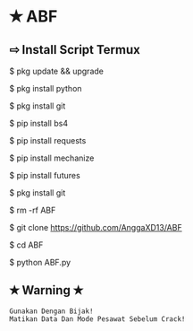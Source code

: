 # ✭ ABF 

## ⇨  Install Script Termux

$ pkg update && upgrade  

$ pkg install python  

$ pkg install git  

$ pip install bs4  

$ pip install requests  

$ pip install mechanize  

$ pip install futures

$ pkg install git 

$ rm -rf ABF

$ git clone https://github.com/AnggaXD13/ABF

$ cd ABF

$ python ABF.py 

## ✭ Warning ✭ ##
```
Gunakan Dengan Bijak! 
Matikan Data Dan Mode Pesawat Sebelum Crack!

